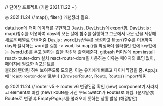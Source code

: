 // 단어장 프로젝트 (기한 2021.11.22 ~ )

◎ 2021.11.24 // map(), filter() 개념정리 필요.

data.json에 더미 데이터를 구현하고 Day.js, DayList.js에 export함.
DayList.js :  map()함수를 이용하여 days의 모든 날에 함수를 실행하고 그곳에서
  나옷 값을 저장해 새로운 배열로 만들어줌
Day.js : worldList변수를 생성하고 filter()함수를 이용하여 day와 일치하는 word를 
  실행 -> worLlist.map()을 작성하여 불러들인 값에 key값에는 {word.id}를 주고
  원하는 값을 작성해 출력해준다.
gitbash 터미널에 npm install react-router-dom 설치
react-router-dom을 사용하는 이유는 페이지의 로딩 없이, 페이지에 필요한 컴포넌트를   
  불러와 렌더링 하여 보여주도록 도와줌. 이는 유저에게 빠르고 다이나믹함을 줌.
App.js에 'react-router-dom'로부터 {BrowserRouter, Route, Routes} import해줌



◎ 2021.11.24 // router v5 -> router v6 변경된점 확인
  (new) component가 사라지고 element로 바뀜
  (new) Route를 가진 부모 Switch가 Routes로 바뀜.
(문제발생) Routes로 변경 후 EmptyPage.js를 불러오지 못하는 상황 발생
(해결방안)  